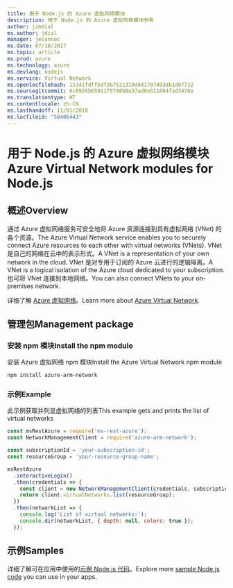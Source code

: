 ```yaml
---
title: 用于 Node.js 的 Azure 虚拟网络模块
description: 用于 Node.js 的 Azure 虚拟网络模块参考
author: jimdial
ms.author: jdial
manager: jeconnoc
ms.date: 07/18/2017
ms.topic: article
ms.prod: azure
ms.technology: azure
ms.devlang: nodejs
ms.service: Virtual Network
ms.openlocfilehash: 11341fdff5df3b7521319d841707493db1d07732
ms.sourcegitcommit: 8c6935b6591175798b8e37ad0e511864fad3478e
ms.translationtype: HT
ms.contentlocale: zh-CN
ms.lasthandoff: 11/01/2018
ms.locfileid: "50406443"
---
```

# <a name="azure-virtual-network-modules-for-nodejs"></a><span data-ttu-id="15049-103">用于 Node.js 的 Azure 虚拟网络模块</span><span class="sxs-lookup"><span data-stu-id="15049-103">Azure Virtual Network modules for Node.js</span></span>

## <a name="overview"></a><span data-ttu-id="15049-104">概述</span><span class="sxs-lookup"><span data-stu-id="15049-104">Overview</span></span>

<span data-ttu-id="15049-105">通过 Azure 虚拟网络服务可安全地将 Azure 资源连接到具有虚拟网络 (VNet) 的各个资源。</span><span class="sxs-lookup"><span data-stu-id="15049-105">The Azure Virtual Network service enables you to securely connect Azure resources to each other with virtual networks (VNets).</span></span> <span data-ttu-id="15049-106">VNet 是自己的网络在云中的表示形式。</span><span class="sxs-lookup"><span data-stu-id="15049-106">A VNet is a representation of your own network in the cloud.</span></span> <span data-ttu-id="15049-107">VNet 是对专用于订阅的 Azure 云进行的逻辑隔离。</span><span class="sxs-lookup"><span data-stu-id="15049-107">A VNet is a logical isolation of the Azure cloud dedicated to your subscription.</span></span> <span data-ttu-id="15049-108">也可将 VNet 连接到本地网络。</span><span class="sxs-lookup"><span data-stu-id="15049-108">You can also connect VNets to your on-premises network.</span></span>

<span data-ttu-id="15049-109">详细了解 [Azure 虚拟网络](https://docs.microsoft.com/azure/virtual-network/virtual-networks-overview)。</span><span class="sxs-lookup"><span data-stu-id="15049-109">Learn more about [Azure Virtual Network](https://docs.microsoft.com/azure/virtual-network/virtual-networks-overview).</span></span>

## <a name="management-package"></a><span data-ttu-id="15049-110">管理包</span><span class="sxs-lookup"><span data-stu-id="15049-110">Management package</span></span>

### <a name="install-the-npm-module"></a><span data-ttu-id="15049-111">安装 npm 模块</span><span class="sxs-lookup"><span data-stu-id="15049-111">Install the npm module</span></span>

<span data-ttu-id="15049-112">安装 Azure 虚拟网络 npm 模块</span><span class="sxs-lookup"><span data-stu-id="15049-112">Install the Azure Virtual Network npm module</span></span>

```bash
npm install azure-arm-network
```

### <a name="example"></a><span data-ttu-id="15049-113">示例</span><span class="sxs-lookup"><span data-stu-id="15049-113">Example</span></span>

<span data-ttu-id="15049-114">此示例获取并列显虚拟网络的列表</span><span class="sxs-lookup"><span data-stu-id="15049-114">This example gets and prints the list of virtual networks</span></span>

```javascript
const msRestAzure = require('ms-rest-azure');
const NetworkManagementClient = require('azure-arm-network');

const subscriptionId = 'your-subscription-id';
const resourceGroup = 'your-resource-group-name';

msRestAzure
  .interactiveLogin()
  .then(credentials => {
    const client = new NetworkManagementClient(credentials, subscriptionId);
    return client.virtualNetworks.list(resourceGroup);
  })
  .then(networkList => {
    console.log('List of virtual networks:');
    console.dir(networkList, { depth: null, colors: true });
  });
```

## <a name="samples"></a><span data-ttu-id="15049-115">示例</span><span class="sxs-lookup"><span data-stu-id="15049-115">Samples</span></span>

<span data-ttu-id="15049-116">详细了解可在应用中使用的[示例 Node.js 代码](https://azure.microsoft.com/resources/samples/?platform=nodejs)。</span><span class="sxs-lookup"><span data-stu-id="15049-116">Explore more [sample Node.js code](https://azure.microsoft.com/resources/samples/?platform=nodejs) you can use in your apps.</span></span>
